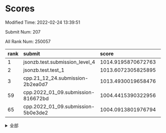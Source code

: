 # Scores

Modified Time: 2022-02-24 13:39:51

Submit Num: 207

All Rank Num: 250057

| rank |               submit               |       score        |       sigma        | pk_num |
| :--- | :--------------------------------- | :----------------- | :----------------- | :----- |
| 1    | jsonzb.test.submission_level_4     | 1014.9195870672763 | 0.8305798365769259 | 4832   |
| 2    | jsonzb.test.test_1                 | 1013.6072305825895 | 0.8021287686419056 | 4826   |
| 3    | cpp.21_12_24.submission-2b2ea0d7   | 1013.4930019658476 | 0.8080551148886367 | 4830   |
| 59   | cpp.2022_01_09.submission-816672bd | 1004.4415390322956 | 0.7220588320305947 | 4832   |
| 65   | cpp.2022_01_09.submission-5b0e3de2 | 1004.0913801976794 | 0.7060505731775616 | 4831   |


<details>
<summary>全部</summary>

| rank |                 submit                 |       score        |       sigma        | pk_num |
| :--- | :------------------------------------- | :----------------- | :----------------- | :----- |
| 1    | jsonzb.test.submission_level_4         | 1014.9195870672763 | 0.8305798365769259 | 4832   |
| 2    | jsonzb.test.test_1                     | 1013.6072305825895 | 0.8021287686419056 | 4826   |
| 3    | cpp.21_12_24.submission-2b2ea0d7       | 1013.4930019658476 | 0.8080551148886367 | 4830   |
| 4    | gobigger.level_3.submission_level_3_39 | 1011.4585067137604 | 0.7818864600693329 | 4827   |
| 5    | gobigger.level_3.submission_level_3_25 | 1011.4556917232903 | 0.7708042914432669 | 4829   |
| 6    | gobigger.level_3.submission_level_3_41 | 1011.4497439872284 | 0.7869095581620144 | 4832   |
| 7    | gobigger.level_3.submission_level_3_7  | 1011.1879969649101 | 0.7686897545110616 | 4837   |
| 8    | gobigger.level_3.submission_level_3_32 | 1010.7155556211549 | 0.7688068350215795 | 4824   |
| 9    | gobigger.level_3.submission_level_3_33 | 1010.6715007918217 | 0.7547342351216925 | 4829   |
| 10   | gobigger.level_3.submission_level_3_45 | 1010.616514830607  | 0.7482792616995146 | 4828   |
| 11   | gobigger.level_3.submission_level_3_1  | 1010.551125680622  | 0.7673407697273412 | 4836   |
| 12   | gobigger.level_3.submission_level_3_20 | 1010.5416267237104 | 0.7418319128899067 | 4833   |
| 13   | gobigger.level_3.submission_level_3_42 | 1010.5177753618879 | 0.7605821167222292 | 4833   |
| 14   | gobigger.level_3.submission_level_3_2  | 1010.5074061051957 | 0.7754114717649057 | 4830   |
| 15   | gobigger.level_3.submission_level_3_27 | 1010.4874403316155 | 0.7529134888238067 | 4838   |
| 16   | gobigger.level_3.submission_level_3_43 | 1010.4798355932879 | 0.7435597770205131 | 4834   |
| 17   | gobigger.level_3.submission_level_3_16 | 1010.4306919624086 | 0.7563879837105674 | 4831   |
| 18   | gobigger.level_3.submission_level_3_3  | 1010.2484124171491 | 0.7664081881494469 | 4832   |
| 19   | gobigger.level_3.submission_level_3_15 | 1010.2441499826456 | 0.7710323457185787 | 4834   |
| 20   | gobigger.level_3.submission_level_3_28 | 1010.2147975798503 | 0.7681315645895117 | 4828   |
| 21   | gobigger.level_3.submission_level_3_11 | 1010.1236901805837 | 0.7691802855867504 | 4832   |
| 22   | gobigger.level_3.submission_level_3_30 | 1010.0864506302705 | 0.7532924958172358 | 4835   |
| 23   | gobigger.level_3.submission_level_3_23 | 1010.0591042447704 | 0.7555621990063033 | 4831   |
| 24   | gobigger.level_3.submission_level_3_21 | 1010.0528697717275 | 0.7462302117489157 | 4835   |
| 25   | gobigger.level_3.submission_level_3_36 | 1010.0407559518828 | 0.7608572028334515 | 4832   |
| 26   | gobigger.level_3.submission_level_3_10 | 1010.0121048025036 | 0.7613427833939231 | 4830   |
| 27   | gobigger.level_3.submission_level_3_18 | 1009.9559985572565 | 0.7634821620294265 | 4833   |
| 28   | gobigger.level_3.submission_level_3_38 | 1009.9508813495116 | 0.7541430451731465 | 4830   |
| 29   | gobigger.level_3.submission_level_3_37 | 1009.9263998355813 | 0.768121315954063  | 4830   |
| 30   | gobigger.level_3.submission_level_3_26 | 1009.9141626741554 | 0.7847530189028458 | 4831   |
| 31   | gobigger.level_3.submission_level_3_35 | 1009.8121473692458 | 0.7672009864922832 | 4838   |
| 32   | gobigger.level_3.submission_level_3_46 | 1009.7947197140519 | 0.7556331846311518 | 4834   |
| 33   | gobigger.level_3.submission_level_3_17 | 1009.7205705589337 | 0.7402346427162392 | 4835   |
| 34   | gobigger.level_3.submission_level_3_49 | 1009.7177393644318 | 0.742162559185728  | 4832   |
| 35   | gobigger.level_3.submission_level_3_8  | 1009.6583157297866 | 0.7630183317961104 | 4832   |
| 36   | gobigger.level_3.submission_level_3_6  | 1009.6466678829678 | 0.7618154339936383 | 4835   |
| 37   | gobigger.level_3.submission_level_3_13 | 1009.6040036596268 | 0.7432323011951318 | 4835   |
| 38   | gobigger.level_3.submission_level_3_0  | 1009.522936569886  | 0.740782781336416  | 4829   |
| 39   | gobigger.level_3.submission_level_3_12 | 1009.470907929506  | 0.7621281271943874 | 4832   |
| 40   | gobigger.level_3.submission_level_3_24 | 1009.3212009335148 | 0.7721009748986961 | 4836   |
| 41   | gobigger.level_3.submission_level_3_48 | 1009.3175979489264 | 0.7675399240260004 | 4830   |
| 42   | gobigger.level_3.submission_level_3_34 | 1009.3117417337307 | 0.7684149300935568 | 4831   |
| 43   | gobigger.level_3.submission_level_3_9  | 1009.2291505141683 | 0.7646860459082746 | 4830   |
| 44   | gobigger.level_3.submission_level_3_14 | 1009.2220761050972 | 0.7432131806974399 | 4835   |
| 45   | gobigger.level_3.submission_level_3_19 | 1009.212660676668  | 0.7673060385270828 | 4833   |
| 46   | gobigger.level_3.submission_level_3_40 | 1008.9572111291743 | 0.737710309068272  | 4835   |
| 47   | gobigger.level_3.submission_level_3_29 | 1008.9471181071268 | 0.7383256588492209 | 4828   |
| 48   | gobigger.level_3.submission_level_3_47 | 1008.8775997581798 | 0.7534772045245524 | 4835   |
| 49   | gobigger.level_3.submission_level_3_31 | 1008.7129524267745 | 0.750028416880925  | 4832   |
| 50   | gobigger.level_3.submission_level_3_4  | 1008.5757818792366 | 0.7653288588286574 | 4831   |
| 51   | gobigger.level_3.submission_level_3_22 | 1008.546868911396  | 0.755957314699112  | 4833   |
| 52   | gobigger.level_3.submission_level_3_44 | 1008.2401505041753 | 0.717356250195091  | 4832   |
| 53   | gobigger.level_3.submission_level_3_5  | 1008.0471644536345 | 0.7327324190314629 | 4832   |
| 54   | gobigger.level_1.submission_level_1_29 | 1006.7058291964306 | 0.726843936384832  | 4828   |
| 55   | gobigger.level_1.submission_level_1_23 | 1005.078409261243  | 0.7247334870142375 | 4832   |
| 56   | gobigger.level_1.submission_level_1_39 | 1004.9485764639227 | 0.7295071469377203 | 4830   |
| 57   | gobigger.level_1.submission_level_1_27 | 1004.5536983228219 | 0.7193441570639669 | 4830   |
| 58   | gobigger.level_1.submission_level_1_16 | 1004.5138461111598 | 0.7152758597348108 | 4834   |
| 59   | cpp.2022_01_09.submission-816672bd     | 1004.4415390322956 | 0.7220588320305947 | 4832   |
| 60   | gobigger.level_1.submission_level_1_18 | 1004.3785202274852 | 0.7258210418032612 | 4833   |
| 61   | gobigger.level_1.submission_level_1_34 | 1004.3061275402058 | 0.7082307413829058 | 4826   |
| 62   | gobigger.level_1.submission_level_1_12 | 1004.1909180293359 | 0.7150673319409846 | 4836   |
| 63   | gobigger.level_1.submission_level_1_1  | 1004.1729738463674 | 0.7215633637102987 | 4836   |
| 64   | gobigger.level_1.submission_level_1_14 | 1004.1411510607527 | 0.7162536050384429 | 4834   |
| 65   | cpp.2022_01_09.submission-5b0e3de2     | 1004.0913801976794 | 0.7060505731775616 | 4831   |
| 66   | gobigger.level_1.submission_level_1_26 | 1004.0589127839949 | 0.7149836222757034 | 4833   |
| 67   | gobigger.level_1.submission_level_1_2  | 1004.0440965037255 | 0.717052238827766  | 4834   |
| 68   | gobigger.level_1.submission_level_1_28 | 1003.9302350153723 | 0.7177024581867436 | 4833   |
| 69   | gobigger.level_1.submission_level_1_48 | 1003.9128247560743 | 0.7190631000899655 | 4831   |
| 70   | gobigger.level_1.submission_level_1_11 | 1003.8807540896511 | 0.7289037133545487 | 4831   |
| 71   | gobigger.level_1.submission_level_1_35 | 1003.8800291770207 | 0.7178862024431835 | 4831   |
| 72   | gobigger.level_1.submission_level_1_13 | 1003.7908295553234 | 0.7296676396235341 | 4834   |
| 73   | gobigger.level_1.submission_level_1_0  | 1003.6979971768797 | 0.7084588800687006 | 4829   |
| 74   | gobigger.level_1.submission_level_1_44 | 1003.696036440341  | 0.7303366406104115 | 4834   |
| 75   | gobigger.level_1.submission_level_1_17 | 1003.6747951315319 | 0.7203779812571628 | 4830   |
| 76   | gobigger.level_1.submission_level_1_46 | 1003.6478439262087 | 0.718799231001579  | 4836   |
| 77   | gobigger.level_1.submission_level_1_31 | 1003.606401369743  | 0.7214430433150205 | 4829   |
| 78   | gobigger.level_1.submission_level_1_4  | 1003.324273301442  | 0.7072160317895112 | 4826   |
| 79   | gobigger.level_1.submission_level_1_10 | 1003.321011056193  | 0.7061696048665856 | 4835   |
| 80   | gobigger.level_1.submission_level_1_3  | 1003.13989386545   | 0.7127734486537385 | 4832   |
| 81   | gobigger.level_1.submission_level_1_6  | 1003.0694277620786 | 0.709822556858046  | 4832   |
| 82   | gobigger.level_1.submission_level_1_36 | 1003.0308438732429 | 0.7032972863457942 | 4834   |
| 83   | gobigger.level_1.submission_level_1_7  | 1002.9936819528631 | 0.6995196162169248 | 4830   |
| 84   | gobigger.level_1.submission_level_1_49 | 1002.9889248692402 | 0.7173080428430505 | 4836   |
| 85   | gobigger.level_1.submission_level_1_42 | 1002.8416311050472 | 0.7228504154143743 | 4838   |
| 86   | gobigger.level_1.submission_level_1_25 | 1002.771411423318  | 0.7134010933747639 | 4832   |
| 87   | gobigger.level_1.submission_level_1_32 | 1002.726129888218  | 0.7182013672959753 | 4829   |
| 88   | gobigger.level_1.submission_level_1_15 | 1002.6668687337477 | 0.7054145780898413 | 4827   |
| 89   | gobigger.level_1.submission_level_1_45 | 1002.657897692106  | 0.716345092778047  | 4836   |
| 90   | gobigger.level_1.submission_level_1_47 | 1002.6526337364223 | 0.7101743088920367 | 4830   |
| 91   | gobigger.level_1.submission_level_1_8  | 1002.6329315606296 | 0.712246334580143  | 4831   |
| 92   | gobigger.level_1.submission_level_1_21 | 1002.4941521417327 | 0.7238603804072107 | 4832   |
| 93   | gobigger.level_1.submission_level_1_33 | 1002.4511235093037 | 0.7164852495903794 | 4824   |
| 94   | gobigger.level_1.submission_level_1_22 | 1002.3760233422792 | 0.7102303137622993 | 4834   |
| 95   | gobigger.level_1.submission_level_1_38 | 1002.3011959064169 | 0.7088755287951101 | 4833   |
| 96   | gobigger.level_1.submission_level_1_41 | 1002.251297623531  | 0.7122109996975893 | 4831   |
| 97   | gobigger.level_1.submission_level_1_19 | 1002.2229718644447 | 0.7109872194816916 | 4835   |
| 98   | gobigger.level_1.submission_level_1_24 | 1002.1943829512002 | 0.7082718198807589 | 4837   |
| 99   | gobigger.level_1.submission_level_1_40 | 1002.1383465099259 | 0.7014709921830261 | 4826   |
| 100  | gobigger.level_1.submission_level_1_43 | 1002.1370607385045 | 0.7229229120155206 | 4832   |
| 101  | gobigger.level_1.submission_level_1_20 | 1002.1208593705376 | 0.7245744418721122 | 4832   |
| 102  | gobigger.level_1.submission_level_1_30 | 1001.9808840118316 | 0.7165133920694883 | 4835   |
| 103  | gobigger.level_1.submission_level_1_5  | 1001.9281223803431 | 0.7117164127122867 | 4832   |
| 104  | gobigger.level_1.submission_level_1_9  | 1001.7637668701385 | 0.7165891888780144 | 4830   |
| 105  | gobigger.level_1.submission_level_1_37 | 1001.4974208734952 | 0.714828913761638  | 4829   |
| 106  | gobigger.random.submission_random_6    | 997.6800057417656  | 0.7067639985304679 | 4832   |
| 107  | gobigger.random.submission_random_39   | 997.4826452808348  | 0.7199338261034709 | 4828   |
| 108  | gobigger.random.submission_random_3    | 997.3945394167225  | 0.7035494345489114 | 4831   |
| 109  | gobigger.random.submission_random_42   | 996.8466975957396  | 0.7007311785934391 | 4836   |
| 110  | gobigger.random.submission_random_41   | 996.8311493609908  | 0.7124297522411864 | 4830   |
| 111  | gobigger.random.submission_random_24   | 996.7195494526371  | 0.7032476139437298 | 4831   |
| 112  | gobigger.random.submission_random_43   | 996.6789008124425  | 0.6939749950904107 | 4830   |
| 113  | gobigger.random.submission_random_0    | 996.6396858777425  | 0.7043772147572143 | 4835   |
| 114  | gobigger.random.submission_random_12   | 996.585148669368   | 0.7062333593796407 | 4829   |
| 115  | gobigger.random.submission_random_36   | 996.5742969093735  | 0.7133793846100797 | 4835   |
| 116  | gobigger.random.submission_random_5    | 996.5052581416945  | 0.7057524892059872 | 4830   |
| 117  | gobigger.random.submission_random_25   | 996.4815436808608  | 0.7151261858526363 | 4831   |
| 118  | gobigger.random.submission_random_9    | 996.4470930713642  | 0.6973315512497013 | 4834   |
| 119  | gobigger.random.submission_random_1    | 996.3947908924798  | 0.712475964538388  | 4834   |
| 120  | gobigger.random.submission_random_37   | 996.3539578012561  | 0.7142693275073827 | 4828   |
| 121  | gobigger.random.submission_random_18   | 996.3341012090914  | 0.698952008723317  | 4837   |
| 122  | gobigger.random.submission_random_44   | 996.2781939675424  | 0.7122834428121079 | 4833   |
| 123  | gobigger.random.submission_random_40   | 996.2625394062369  | 0.7002509261870623 | 4834   |
| 124  | gobigger.random.submission_random_27   | 996.2221092075633  | 0.7081861391296901 | 4832   |
| 125  | gobigger.random.submission_random_30   | 996.1566644708805  | 0.7150073512816714 | 4834   |
| 126  | gobigger.random.submission_random_26   | 996.153013153128   | 0.7169882758825145 | 4830   |
| 127  | gobigger.random.submission_random_35   | 996.1376763165512  | 0.7085089139093163 | 4831   |
| 128  | gobigger.random.submission_random_22   | 996.0350135348642  | 0.7201807389885184 | 4830   |
| 129  | gobigger.random.submission_random_16   | 996.0335424893887  | 0.7136603038523597 | 4830   |
| 130  | gobigger.random.submission_random_33   | 996.0298668494429  | 0.7109667633078676 | 4829   |
| 131  | gobigger.random.submission_random_20   | 996.0104258899476  | 0.6973568431297368 | 4833   |
| 132  | gobigger.random.submission_random_19   | 995.9710803836915  | 0.7148682852034468 | 4827   |
| 133  | gobigger.random.submission_random_48   | 995.9708123089487  | 0.7111284230230239 | 4836   |
| 134  | gobigger.random.submission_random_13   | 995.9669424101667  | 0.6980205868271405 | 4830   |
| 135  | gobigger.random.submission_random_17   | 995.9585393170606  | 0.7146157920695392 | 4831   |
| 136  | gobigger.random.submission_random_7    | 995.8134879009133  | 0.7145230707117421 | 4834   |
| 137  | gobigger.random.submission_random_21   | 995.8026114668148  | 0.7150604735821615 | 4832   |
| 138  | gobigger.random.submission_random_49   | 995.7451835171128  | 0.7007033662169015 | 4829   |
| 139  | gobigger.random.submission_random_4    | 995.7322469631082  | 0.7114609806126765 | 4836   |
| 140  | gobigger.random.submission_random_10   | 995.7203267285441  | 0.6992842938958445 | 4828   |
| 141  | gobigger.random.submission_random_15   | 995.7070663825918  | 0.6990549871043892 | 4833   |
| 142  | gobigger.random.submission_random_28   | 995.5559900212882  | 0.7201054062277932 | 4831   |
| 143  | gobigger.random.submission_random_14   | 995.5079725589227  | 0.7035493459891191 | 4838   |
| 144  | gobigger.random.submission_random_45   | 995.5033728382944  | 0.7109677097541743 | 4830   |
| 145  | gobigger.random.submission_random_32   | 995.4979404680845  | 0.6952065868349453 | 4828   |
| 146  | gobigger.random.submission_random_2    | 995.3484514133087  | 0.717765041564519  | 4834   |
| 147  | gobigger.random.submission_random_29   | 995.3256371928121  | 0.7155312469583892 | 4833   |
| 148  | gobigger.random.submission_random_23   | 995.3204368081158  | 0.7133050231474521 | 4833   |
| 149  | gobigger.random.submission_random_38   | 995.2176973838581  | 0.7142094601228668 | 4831   |
| 150  | gobigger.random.submission_random_46   | 995.1563749498124  | 0.7267325131492213 | 4837   |
| 151  | gobigger.random.submission_random_47   | 994.9551085540584  | 0.7134113132416998 | 4835   |
| 152  | gobigger.random.submission_random_11   | 994.8585404119799  | 0.7320800280540991 | 4835   |
| 153  | gobigger.level_2.submission_level_2_4  | 994.6437032251828  | 0.722105172458474  | 4833   |
| 154  | gobigger.random.submission_random_8    | 994.5266635940985  | 0.7222020501106992 | 4834   |
| 155  | gobigger.level_2.submission_level_2_39 | 994.4746513671703  | 0.7376674619127779 | 4831   |
| 156  | gobigger.random.submission_random_31   | 994.2541412499227  | 0.7168952102728318 | 4830   |
| 157  | gobigger.random.submission_random_34   | 994.1773346013113  | 0.7052983673144578 | 4828   |
| 158  | gobigger.level_2.submission_level_2_19 | 994.0713868464389  | 0.7230384802670565 | 4830   |
| 159  | gobigger.level_2.submission_level_2_48 | 993.4613788359175  | 0.7309923228053378 | 4830   |
| 160  | gobigger.level_2.submission_level_2_21 | 993.4188892909663  | 0.7427416643835374 | 4836   |
| 161  | gobigger.level_2.submission_level_2_47 | 993.2976146844818  | 0.7397311809411914 | 4830   |
| 162  | gobigger.level_2.submission_level_2_30 | 993.209312764189   | 0.7467867564891651 | 4837   |
| 163  | gobigger.level_2.submission_level_2_12 | 993.037181478709   | 0.7194548492923851 | 4834   |
| 164  | gobigger.level_2.submission_level_2_23 | 992.9030450612122  | 0.7427653656189661 | 4829   |
| 165  | gobigger.level_2.submission_level_2_36 | 992.850103553218   | 0.7687357354908303 | 4830   |
| 166  | gobigger.level_2.submission_level_2_22 | 992.8147023569627  | 0.7253517739419555 | 4828   |
| 167  | gobigger.level_2.submission_level_2_5  | 992.8043048677577  | 0.7334225918204446 | 4831   |
| 168  | gobigger.level_2.submission_level_2_49 | 992.7217044833274  | 0.7476452490918586 | 4832   |
| 169  | gobigger.level_2.submission_level_2_14 | 992.7139650625619  | 0.7393885112181156 | 4828   |
| 170  | gobigger.level_2.submission_level_2_32 | 992.6804784497846  | 0.7415515311641027 | 4831   |
| 171  | gobigger.level_2.submission_level_2_9  | 992.5756587987447  | 0.7458719141249347 | 4833   |
| 172  | gobigger.level_2.submission_level_2_29 | 992.4640714453714  | 0.7416985205115885 | 4833   |
| 173  | gobigger.level_2.submission_level_2_2  | 992.4273571093173  | 0.7479942075410819 | 4833   |
| 174  | gobigger.level_2.submission_level_2_25 | 992.3953421883226  | 0.7480931820664846 | 4830   |
| 175  | gobigger.level_2.submission_level_2_16 | 992.3593059213313  | 0.744280620638858  | 4834   |
| 176  | gobigger.level_2.submission_level_2_6  | 992.3520044801445  | 0.7532362204330465 | 4834   |
| 177  | gobigger.level_2.submission_level_2_10 | 992.2944019757559  | 0.7358259825820187 | 4832   |
| 178  | gobigger.level_2.submission_level_2_8  | 992.2793366412446  | 0.7492383543027366 | 4835   |
| 179  | gobigger.level_2.submission_level_2_7  | 992.1294247789851  | 0.7465515287650607 | 4831   |
| 180  | gobigger.level_2.submission_level_2_24 | 992.1216480619981  | 0.733480011498897  | 4836   |
| 181  | gobigger.level_2.submission_level_2_15 | 992.1016379257978  | 0.7520463700007909 | 4829   |
| 182  | gobigger.level_2.submission_level_2_33 | 992.0442658501964  | 0.7312630054664787 | 4829   |
| 183  | gobigger.level_2.submission_level_2_41 | 992.0340226730876  | 0.7512926449517893 | 4834   |
| 184  | gobigger.level_2.submission_level_2_31 | 991.9694032620534  | 0.7448712870672592 | 4833   |
| 185  | gobigger.level_2.submission_level_2_13 | 991.9361949797487  | 0.7524010681354822 | 4830   |
| 186  | gobigger.level_2.submission_level_2_44 | 991.9039748054242  | 0.726106202917351  | 4829   |
| 187  | gobigger.level_2.submission_level_2_18 | 991.8906096155968  | 0.7515895956929195 | 4835   |
| 188  | gobigger.level_2.submission_level_2_35 | 991.8236267059983  | 0.7376263486465435 | 4831   |
| 189  | gobigger.level_2.submission_level_2_1  | 991.7117892947842  | 0.7388616606870573 | 4836   |
| 190  | gobigger.level_2.submission_level_2_17 | 991.6287976628608  | 0.7409354202236081 | 4831   |
| 191  | gobigger.level_2.submission_level_2_26 | 991.6263992896513  | 0.745799755035752  | 4828   |
| 192  | gobigger.level_2.submission_level_2_42 | 991.5411174338917  | 0.7413526439385724 | 4836   |
| 193  | gobigger.level_2.submission_level_2_40 | 991.4282284318064  | 0.7644556501411524 | 4830   |
| 194  | gobigger.level_2.submission_level_2_28 | 991.3034885876857  | 0.7480330310992305 | 4835   |
| 195  | gobigger.level_2.submission_level_2_20 | 991.1954958018603  | 0.7650885888602473 | 4832   |
| 196  | gobigger.level_2.submission_level_2_27 | 991.1292226960378  | 0.7473477773159305 | 4830   |
| 197  | gobigger.level_2.submission_level_2_34 | 991.0393538768508  | 0.7477834258920092 | 4832   |
| 198  | gobigger.level_2.submission_level_2_11 | 991.0223474073289  | 0.7535028302426933 | 4833   |
| 199  | gobigger.level_2.submission_level_2_46 | 991.0067935745941  | 0.7458007946281291 | 4834   |
| 200  | gobigger.level_2.submission_level_2_45 | 990.9289322233655  | 0.7810605931658614 | 4832   |
| 201  | gobigger.level_2.submission_level_2_3  | 990.835837005648   | 0.7608859227095668 | 4830   |
| 202  | gobigger.level_2.submission_level_2_37 | 990.7581161148113  | 0.7582495646251644 | 4836   |
| 203  | gobigger.level_2.submission_level_2_43 | 990.7324108533855  | 0.7860590156132146 | 4831   |
| 204  | gobigger.level_2.submission_level_2_0  | 990.4649216990688  | 0.7519332962518135 | 4838   |
| 205  | gobigger.level_2.submission_level_2_38 | 989.9899649150199  | 0.7972732324957184 | 4832   |
| 206  | gobigger.none.submission_none_1        | 977.8487628155772  | 1.3699959684804788 | 4834   |
| 207  | gobigger.none.submission_none_0        | 976.210640001648   | 1.45692002309279   | 4836   |

</details>